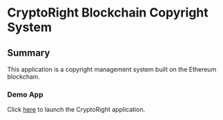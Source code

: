 # CryptoRight Blockchain Copyright System
## Summary
This application is a copyright management system built on the Ethereum blockchain.
### Demo App
Click [here](https://dips-lab.github.io/cryptorights/) to launch the CryptoRight application.
